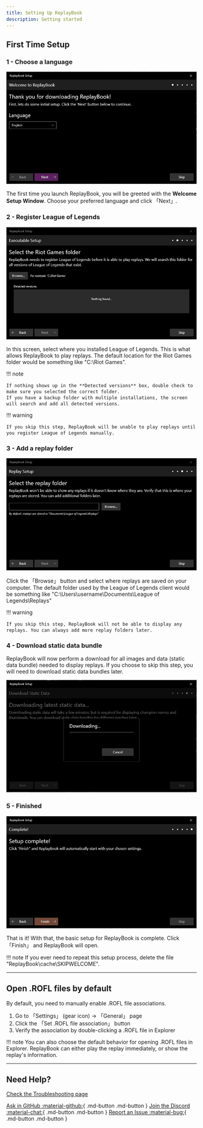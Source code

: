 ```yaml
---
title: Setting Up ReplayBook
description: Getting started
---
```


## First Time Setup

### 1 - Choose a language

![Setup Screen 1](../images/setup/setup_0.png)

The first time you launch ReplayBook, you will be greeted with the **Welcome Setup Window**. Choose your preferred language and click 「Next」.

### 2 - Register League of Legends

![Setup Screen 2](../images/setup/setup_1.png)

In this screen, select where you installed League of Legends. This is what allows ReplayBook to play replays. The default location for the Riot Games folder would be something like "C:\Riot Games".

!!! note

    If nothing shows up in the **Detected versions** box, double check to make sure you selected the correct folder.
    If you have a backup folder with multiple installations, the screen will search and add all detected versions.

!!! warning

    If you skip this step, ReplayBook will be unable to play replays until you register League of Legends manually.

### 3 - Add a replay folder

![Setup Screen 3](../images/setup/setup_2.png)

Click the 「Browse」 button and select where replays are saved on your computer. The default folder used by the League of Legends client would be something like "C:\Users\username\Documents\League of Legends\Replays"

!!! warning

    If you skip this step, ReplayBook will not be able to display any replays. You can always add more replay folders later.

### 4 - Download static data bundle

ReplayBook will now perform a download for all images and data (static data bundle) needed to display replays. If you choose to skip this step, you will need to download static data bundles later.

![Setup Screen 4](../images/setup/setup_3.png)

### 5 - Finished

![Setup Screen 5](../images/setup/setup_4.png)

That is it! With that, the basic setup for ReplayBook is complete. Click 「Finish」 and ReplayBook will open.

!!! note
    If you ever need to repeat this setup process, delete the file "ReplayBook\cache\SKIPWELCOME".

---

## Open .ROFL files by default

By default, you need to manually enable .ROFL file associations.

1. Go to 「Settings」 (gear icon) -> 「General」 page
2. Click the 「Set .ROFL file association」 button
3. Verify the association by double-clicking a .ROFL file in Explorer

!!! note
    You can also choose the default behavior for opening .ROFL files in Explorer. ReplayBook can either play the replay immediately, or show the replay's information.

---

## Need Help?

[Check the Troubleshooting page](../../troubleshooting)

[Ask in GitHub :material-github:](https://github.com/fraxiinus/ReplayBook/discussions){ .md-button .md-button }
[Join the Discord :material-chat:](https://discord.gg/c33Rc5J){ .md-button .md-button }
[Report an Issue :material-bug:](https://github.com/fraxiinus/ReplayBook/issues/new/choose){ .md-button .md-button }
